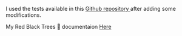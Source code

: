 I used the tests available in this [Github repository ](https://github.com/rchallie) after adding some modifications.

My Red Black Trees 🌳 documentaion [Here ](https://github.com/JamaaFathiya/Red_Black_Trees)
